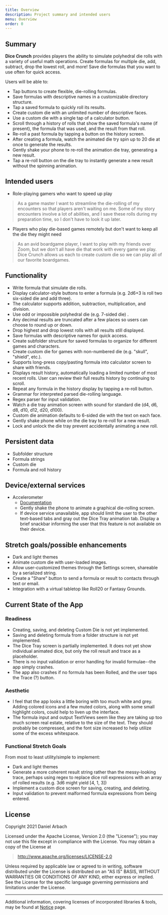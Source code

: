 ```yaml
---
title: Overview
description: Project summary and intended users
menu: Overview
order: 0
---
```

## Summary

**Dice Crunch** provides players the ability to simulate polyhedral die rolls with a variety of
useful math operations. Create formulas for multiple die, add, subtract, drop the lowest roll,
and more! Save die formulas that you want to use often for quick access.

Users will be able to:
* Tap buttons to create flexible, die-rolling formulas.
* Save formulas with descriptive names in a customizable directory structure.
* Tap a saved formula to quickly roll its results.
* Create custom die with an unlimited number of descriptive faces.
* Use a custom die with a single tap of a calculator button.
* Scroll through a history of rolls that show the saved formula's name (if present), the formula
  that was used, and the result from that roll.
* Re-roll a past formula by tapping a button on the history screen.
* After creating a formula, watch the animated die try spin up to 20 die at once to generate
  the results.
* Gently shake your phone to re-roll the animation die tray, generating a new result.
* Tap a re-roll button on the die tray to instantly generate a new result without the spinning
  animation.


## Intended users

* Role-playing gamers who want to speed up play

> As a game master I want to streamline the die-rolling of my encounters so that players aren't
> waiting on me. Some of my story encounters involve a lot of abilities, and I save these rolls
> during my preparation time, so I don't have to look it up later.

* Players who play die-based games remotely but don't want to keep all the die they might need

> As an avid boardgame player, I want to play with my friends over Zoom, but we don't all have 
> die that work with every game we play. Dice Crunch allows us each to create custom die so we
> can play all of our favorite boardgames.

## Functionality

* Write formula that simulate die rolls.
* Display calculator-style buttons to enter a formula (e.g. 2d6+3 is roll two six-sided die and
  add three).
* The calculator supports addition, subtraction, multiplication, and division.
* Use odd or impossible polyhedral die (e.g. 7-sided die) .
* Any decimal results are truncated after a few places so users can choose to round up or down.
* Drop highest and drop lowest rolls with all results still displayed.
* Save formulas with descriptive names for quick access.
* Create subfolder structure for saved formulas to organize for different games and characters.
* Create custom die for games with non-numbered die (e.g. "skull", "shield", etc.).
* Supports long-press copy/pasting formula into calculator screen to share with friends.
* Displays result history, automatically loading a limited number of most recent
  rolls. User can review their full results history by continuing to scroll. 
* Repeat any formula in the history display by tapping a re-roll button.
* Grammar for interpreted parsed die-rolling language.
* Regex parser for input validation.
* Watch a die tray animation screen with sound for standard die (d4, d6, d8, d10, d12, d20, d100).
* Custom die animation defaults to 6-sided die with the text on each face.
* Gently shake phone while on the die tray to re-roll for a new result.
* Lock and unlock the die tray prevent accidentally animating a new roll.

## Persistent data

* Subfolder structure
* Formula strings
* Custom die
* Formula and roll history

## Device/external services

* Accelerometer
  * [Documentation](https://developer.android.com/guide/topics/sensors/sensors_motion)
  * Gently shake the phone to animate a graphical die-rolling screen.
  * If device service unavailable, app should limit the user to the other text-based tabs
    and gray out the Dice Tray animation tab. Display a brief snackbar informing the user
    that this feature is not available on their device.

## Stretch goals/possible enhancements

* Dark and light themes
* Animate custom die with user-loaded images.
* Allow user-customized themes through the Settings screen, shareable by a serialized string.
* Create a "Share" button to send a formula or result to contacts through text or email. 
* Integration with a virtual tabletop like Roll20 or Fantasy Grounds.

## Current State of the App

### Readiness

* Creating, saving, and deleting Custom Die is not yet implemented.
* Saving and deleting formula from a folder structure is not yet implemented. 
* The Dice Tray screen is partially implemented. It does not yet show individual animated dice, but
  only the roll result and trace as a placeholder.
* There is no input validation or error handling for invalid formulae--the app simply crashes.
* The app also crashes if no formula has been Rolled, and the user taps the Trace (?) button.

### Aesthetic

* I feel that the app looks a little boring with too much white and grey. Adding colored icons and a few
  muted colors, along with some small highlight colors, could help to liven up the interface.
* The formula input and output TextViews seem like they are taking up too much screen real estate,
  relative to the size of the text. They should probably be compressed, and the font size increased
  to help utilize some of the excess whitespace.
  
### Functional Stretch Goals

From most to least utility/simple to implement:

* Dark and light themes
* Generate a more coherent result string rather than the messy-looking trace, perhaps using regex
  to replace dice roll expressions with an array of rolled results (e.g. 3d6 might yield [4, 1, 3])
* Implement a custom dice screen for saving, creating, and deleting.
* Input validation to prevent malformed formula expressions from being entered.


## License

Copyright 2021 Daniel Arbach

Licensed under the Apache License, Version 2.0 (the "License");
you may not use this file except in compliance with the License.
You may obtain a copy of the License at

> <http://www.apache.org/licenses/LICENSE-2.0>

Unless required by applicable law or agreed to in writing, software
distributed under the License is distributed on an "AS IS" BASIS,
WITHOUT WARRANTIES OR CONDITIONS OF ANY KIND, either express or implied.
See the License for the specific language governing permissions and
limitations under the License.

---

Additional information, covering licenses of incorporated libraries & tools, may be found
at [Notice](notice.md) page.
